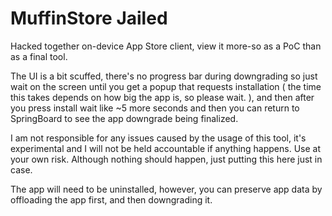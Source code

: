 # MuffinStore Jailed

Hacked together on-device App Store client, view it more-so as a PoC than as a final tool.

The UI is a bit scuffed, there's no progress bar during downgrading so just wait on the screen until you get a popup that requests installation ( the time this takes depends on how big the app is, so please wait. ), and then after you press install wait like ~5 more seconds and then you can return to SpringBoard to see the app downgrade being finalized.

I am not responsible for any issues caused by the usage of this tool, it's experimental and I will not be held accountable if anything happens. Use at your own risk. Although nothing should happen, just putting this here just in case.

The app will need to be uninstalled, however, you can preserve app data by offloading the app first, and then downgrading it.
